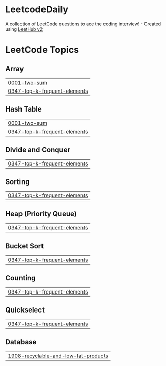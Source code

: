 # LeetcodeDaily
A collection of LeetCode questions to ace the coding interview! - Created using [LeetHub v2](https://github.com/arunbhardwaj/LeetHub-2.0)

<!---LeetCode Topics Start-->
# LeetCode Topics
## Array
|  |
| ------- |
| [0001-two-sum](https://github.com/EnockMagara/LeetcodeDaily/tree/master/0001-two-sum) |
| [0347-top-k-frequent-elements](https://github.com/EnockMagara/LeetcodeDaily/tree/master/0347-top-k-frequent-elements) |
## Hash Table
|  |
| ------- |
| [0001-two-sum](https://github.com/EnockMagara/LeetcodeDaily/tree/master/0001-two-sum) |
| [0347-top-k-frequent-elements](https://github.com/EnockMagara/LeetcodeDaily/tree/master/0347-top-k-frequent-elements) |
## Divide and Conquer
|  |
| ------- |
| [0347-top-k-frequent-elements](https://github.com/EnockMagara/LeetcodeDaily/tree/master/0347-top-k-frequent-elements) |
## Sorting
|  |
| ------- |
| [0347-top-k-frequent-elements](https://github.com/EnockMagara/LeetcodeDaily/tree/master/0347-top-k-frequent-elements) |
## Heap (Priority Queue)
|  |
| ------- |
| [0347-top-k-frequent-elements](https://github.com/EnockMagara/LeetcodeDaily/tree/master/0347-top-k-frequent-elements) |
## Bucket Sort
|  |
| ------- |
| [0347-top-k-frequent-elements](https://github.com/EnockMagara/LeetcodeDaily/tree/master/0347-top-k-frequent-elements) |
## Counting
|  |
| ------- |
| [0347-top-k-frequent-elements](https://github.com/EnockMagara/LeetcodeDaily/tree/master/0347-top-k-frequent-elements) |
## Quickselect
|  |
| ------- |
| [0347-top-k-frequent-elements](https://github.com/EnockMagara/LeetcodeDaily/tree/master/0347-top-k-frequent-elements) |
## Database
|  |
| ------- |
| [1908-recyclable-and-low-fat-products](https://github.com/EnockMagara/LeetcodeDaily/tree/master/1908-recyclable-and-low-fat-products) |
<!---LeetCode Topics End-->